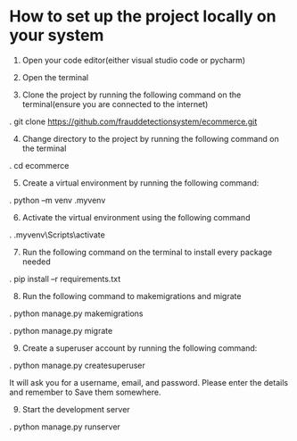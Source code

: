 # How to set up the project locally on your system

1. Open your code editor(either visual studio code or pycharm)

2. Open the terminal

3. Clone the project by running the following command on the terminal(ensure you are connected to the internet)

. git clone https://github.com/frauddetectionsystem/ecommerce.git

4. Change directory to the project by running the following command on the terminal

. cd ecommerce

5. Create a virtual environment by running the following command:

. python –m venv .myvenv

6. Activate the virtual environment using the following command

. .myvenv\Scripts\activate

7. Run the following command on the terminal to install every package needed

. pip install –r requirements.txt


8. Run the following command to makemigrations and migrate

. python manage.py makemigrations

. python manage.py migrate

9. Create a superuser account by running the following command:

. python manage.py createsuperuser

It will ask you for a username, email, and password. Please enter the details and remember to
Save them somewhere.


9. Start the development server

. python manage.py runserver
